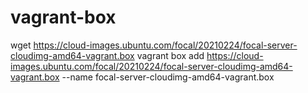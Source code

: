 # vagrant-box
  wget https://cloud-images.ubuntu.com/focal/20210224/focal-server-cloudimg-amd64-vagrant.box
  vagrant box add https://cloud-images.ubuntu.com/focal/20210224/focal-server-cloudimg-amd64-vagrant.box --name focal-server-cloudimg-amd64-vagrant.box
